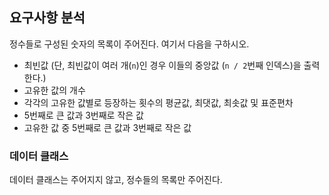 ## 요구사항 분석
정수들로 구성된 숫자의 목록이 주어진다. 여기서 다음을 구하시오.
* 최빈값 (단, 최빈값이 여러 개(```n```)인 경우 이들의 중앙값 (```n / 2```번째 인덱스)을 출력한다.)
* 고유한 값의 개수
* 각각의 고유한 값별로 등장하는 횟수의 평균값, 최댓값, 최솟값 및 표준편차
* 5번째로 큰 값과 3번째로 작은 값
* 고유한 값 중 5번째로 큰 값과 3번째로 작은 값

### 데이터 클래스
데이터 클래스는 주어지지 않고, 정수들의 목록만 주어진다.
